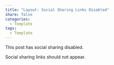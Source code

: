 ```yaml
---
title: "Layout: Social Sharing Links Disabled"
share: false
categories:
  - Template
tags:
  - Template
---
```


This post has social sharing disabled.

Social sharing links should not appear.
